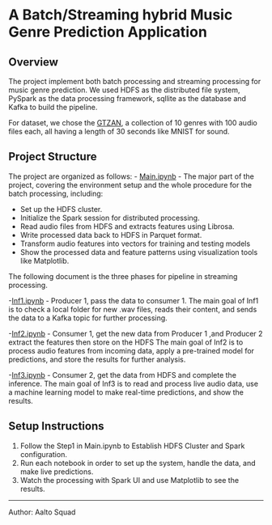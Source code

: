 #  A Batch/Streaming hybrid Music Genre Prediction Application

## Overview
The project implement both batch processing and streaming processing for music genre prediction. We used HDFS as the distributed file system, PySpark as the data processing framework, sqllite as the database and Kafka to build the pipeline.

For dataset, we chose the [GTZAN](https://www.kaggle.com/datasets/andradaolteanu/gtzan-dataset-music-genre-classification),  a collection of 10 genres with 100 audio files each, all having a length of 30 seconds like MNIST for sound.

## Project Structure
The project are organized as follows:
\- [Main.ipynb](Main.ipynb) -  The major part of the project, covering the environment setup and the whole procedure for the batch processing, including:
- Set up the HDFS cluster.
- Initialize the Spark session for distributed processing.
- Read audio files from HDFS and extracts features using Librosa.
- Write processed data back to HDFS in Parquet format.
- Transform audio features into vectors for training and testing models
- Show the processed data and feature patterns using visualization tools like Matplotlib.

The following document is the three phases for pipeline in streaming processing.

-[Inf1.ipynb](Inf1.ipynb) - Producer 1, pass the data to consumer 1.
The main goal of Inf1 is to check a local folder for new .wav files, reads their content, and sends the data to a Kafka topic for further processing.

-[Inf2.ipynb](Inf2.ipynb) - Consumer 1, get the new data from Producer 1 ,and Producer 2 extract the features then store on the HDFS
The main goal of Inf2 is to process audio features from incoming data, apply a pre-trained model for predictions, and store the results for further analysis.

-[Inf3.ipynb](Inf3.ipynb) - Consumer 2,  get the data from HDFS and complete the inference.
The main goal of Inf3 is to read and process live audio data, use a machine learning model to make real-time predictions, and show the results.

## Setup Instructions
1. Follow the Step1 in Main.ipynb to Establish HDFS Cluster and Spark configuration.
2. Run each notebook in order to set up the system, handle the data, and make live predictions.
3. Watch the processing with Spark UI and use Matplotlib to see the results.

---
Author: Aalto Squad
